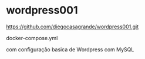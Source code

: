 # wordpress001

https://github.com/diegocasagrande/wordpress001.git

docker-compose.yml 

com configuração basica de Wordpress com MySQL

